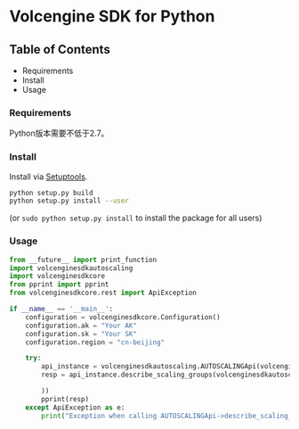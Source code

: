 # Volcengine SDK for Python

## Table of Contents

* Requirements
* Install
* Usage

### Requirements ###

Python版本需要不低于2.7。

### Install ###

Install via [Setuptools](http://pypi.python.org/pypi/setuptools).

```sh
python setup.py build  
python setup.py install --user
```

(or `sudo python setup.py install` to install the package for all users)

### Usage ###

```python
from __future__ import print_function
import volcenginesdkautoscaling
import volcenginesdkcore
from pprint import pprint
from volcenginesdkcore.rest import ApiException

if __name__ == '__main__':
    configuration = volcenginesdkcore.Configuration()
    configuration.ak = "Your AK"
    configuration.sk = "Your SK"
    configuration.region = "cn-beijing"

    try:
        api_instance = volcenginesdkautoscaling.AUTOSCALINGApi(volcenginesdkcore.ApiClient(configuration))
        resp = api_instance.describe_scaling_groups(volcenginesdkautoscaling.DescribeScalingGroupsRequest(

        ))
        pprint(resp)
    except ApiException as e:
        print("Exception when calling AUTOSCALINGApi->describe_scaling_groups: %s\n" % e)

```
